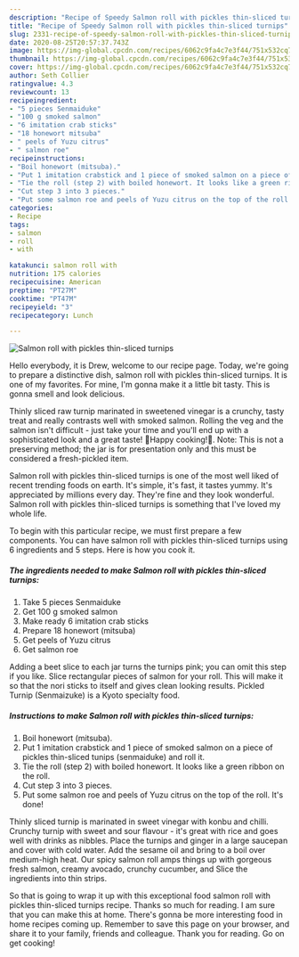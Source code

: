 ```yaml
---
description: "Recipe of Speedy Salmon roll with pickles thin-sliced turnips"
title: "Recipe of Speedy Salmon roll with pickles thin-sliced turnips"
slug: 2331-recipe-of-speedy-salmon-roll-with-pickles-thin-sliced-turnips
date: 2020-08-25T20:57:37.743Z
image: https://img-global.cpcdn.com/recipes/6062c9fa4c7e3f44/751x532cq70/salmon-roll-with-pickles-thin-sliced-turnips-recipe-main-photo.jpg
thumbnail: https://img-global.cpcdn.com/recipes/6062c9fa4c7e3f44/751x532cq70/salmon-roll-with-pickles-thin-sliced-turnips-recipe-main-photo.jpg
cover: https://img-global.cpcdn.com/recipes/6062c9fa4c7e3f44/751x532cq70/salmon-roll-with-pickles-thin-sliced-turnips-recipe-main-photo.jpg
author: Seth Collier
ratingvalue: 4.3
reviewcount: 13
recipeingredient:
- "5 pieces Senmaiduke"
- "100 g smoked salmon"
- "6 imitation crab sticks"
- "18 honewort mitsuba"
- " peels of Yuzu citrus"
- " salmon roe"
recipeinstructions:
- "Boil honewort (mitsuba)."
- "Put 1 imitation crabstick and 1 piece of smoked salmon on a piece of pickles thin-sliced tunips (senmaiduke) and roll it."
- "Tie the roll (step 2) with boiled honewort. It looks like a green ribbon on the roll."
- "Cut step 3 into 3 pieces."
- "Put some salmon roe and peels of Yuzu citrus on the top of the roll. It&#39;s done!"
categories:
- Recipe
tags:
- salmon
- roll
- with

katakunci: salmon roll with 
nutrition: 175 calories
recipecuisine: American
preptime: "PT27M"
cooktime: "PT47M"
recipeyield: "3"
recipecategory: Lunch

---
```



![Salmon roll with pickles thin-sliced turnips](https://img-global.cpcdn.com/recipes/6062c9fa4c7e3f44/751x532cq70/salmon-roll-with-pickles-thin-sliced-turnips-recipe-main-photo.jpg)

Hello everybody, it is Drew, welcome to our recipe page. Today, we're going to prepare a distinctive dish, salmon roll with pickles thin-sliced turnips. It is one of my favorites. For mine, I'm gonna make it a little bit tasty. This is gonna smell and look delicious.

Thinly sliced raw turnip marinated in sweetened vinegar is a crunchy, tasty treat and really contrasts well with smoked salmon. Rolling the veg and the salmon isn&#39;t difficult - just take your time and you&#39;ll end up with a sophisticated look and a great taste! 🌸Happy cooking!🥰. Note: This is not a preserving method; the jar is for presentation only and this must be considered a fresh-pickled item.

Salmon roll with pickles thin-sliced turnips is one of the most well liked of recent trending foods on earth. It's simple, it's fast, it tastes yummy. It's appreciated by millions every day. They're fine and they look wonderful. Salmon roll with pickles thin-sliced turnips is something that I've loved my whole life.


To begin with this particular recipe, we must first prepare a few components. You can have salmon roll with pickles thin-sliced turnips using 6 ingredients and 5 steps. Here is how you cook it.

<!--inarticleads1-->

##### The ingredients needed to make Salmon roll with pickles thin-sliced turnips:

1. Take 5 pieces Senmaiduke
1. Get 100 g smoked salmon
1. Make ready 6 imitation crab sticks
1. Prepare 18 honewort (mitsuba)
1. Get  peels of Yuzu citrus
1. Get  salmon roe


Adding a beet slice to each jar turns the turnips pink; you can omit this step if you like. Slice rectangular pieces of salmon for your roll. This will make it so that the nori sticks to itself and gives clean looking results. Pickled Turnip (Senmaizuke) is a Kyoto specialty food. 

<!--inarticleads2-->

##### Instructions to make Salmon roll with pickles thin-sliced turnips:

1. Boil honewort (mitsuba).
1. Put 1 imitation crabstick and 1 piece of smoked salmon on a piece of pickles thin-sliced tunips (senmaiduke) and roll it.
1. Tie the roll (step 2) with boiled honewort. It looks like a green ribbon on the roll.
1. Cut step 3 into 3 pieces.
1. Put some salmon roe and peels of Yuzu citrus on the top of the roll. It&#39;s done!


Thinly sliced turnip is marinated in sweet vinegar with konbu and chilli. Crunchy turnip with sweet and sour flavour - it&#39;s great with rice and goes well with drinks as nibbles. Place the turnips and ginger in a large saucepan and cover with cold water. Add the sesame oil and bring to a boil over medium-high heat. Our spicy salmon roll amps things up with gorgeous fresh salmon, creamy avocado, crunchy cucumber, and Slice the ingredients into thin strips. 

So that is going to wrap it up with this exceptional food salmon roll with pickles thin-sliced turnips recipe. Thanks so much for reading. I am sure that you can make this at home. There's gonna be more interesting food in home recipes coming up. Remember to save this page on your browser, and share it to your family, friends and colleague. Thank you for reading. Go on get cooking!
